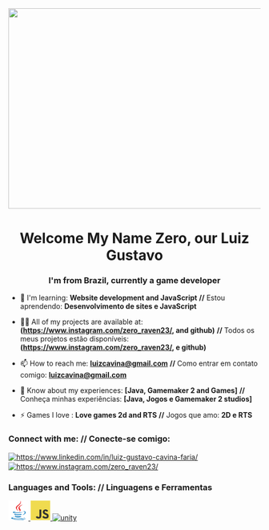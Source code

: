 
<img src="https://media.giphy.com/media/zbTfib1Kh0fn74jp5H/giphy.gif" width="800" height="400" />


<h1 align="center">Welcome My Name Zero, our Luiz Gustavo</h1>
<h3 align="center">I'm from Brazil, currently a game developer</h3>

- 🌱 I'm learning: **Website development and JavaScript** **//** Estou aprendendo: **Desenvolvimento de sites e JavaScript**

- 👨‍💻 All of my projects are available at: **(https://www.instagram.com/zero_raven23/, and github)** **//** Todos os meus projetos estão disponíveis:**(https://www.instagram.com/zero_raven23/, e github)**

- 📫 How to reach me: **luizcavina@gmail.com** **//** Como entrar em contato comigo: **luizcavina@gmail.com**

- 📄 Know about my experiences: **[Java, Gamemaker 2 and Games]** **//** Conheça minhas experiências:  **[Java, Jogos e Gamemaker 2 studios]**

- ⚡ Games I love : **Love games 2d and RTS** **//** Jogos que amo: **2D e RTS**

<h3 align="left">Connect with me: // Conecte-se comigo: </h3>
<p align="left">
<a href="https://linkedin.com/in/https://www.linkedin.com/in/luiz-gustavo-cavina-faria/" target="blank"><img align="center" src="https://cdn.jsdelivr.net/npm/simple-icons@3.0.1/icons/linkedin.svg" alt="https://www.linkedin.com/in/luiz-gustavo-cavina-faria/" height="30" width="40" /></a>
<a href="https://instagram.com/https://www.instagram.com/zero_raven23/" target="blank"><img align="center" src="https://cdn.jsdelivr.net/npm/simple-icons@3.0.1/icons/instagram.svg" alt="https://www.instagram.com/zero_raven23/" height="30" width="40" /></a>
</p>

<h3 align="left">Languages and Tools: // Linguagens e Ferramentas </h3>
<p align="left"> <a href="https://www.java.com" target="_blank"> <img src="https://raw.githubusercontent.com/devicons/devicon/master/icons/java/java-original.svg" alt="java" width="40" height="40"/> </a> <a href="https://developer.mozilla.org/en-US/docs/Web/JavaScript" target="_blank"> <img src="https://raw.githubusercontent.com/devicons/devicon/master/icons/javascript/javascript-original.svg" alt="javascript" width="40" height="40"/> </a> <a href="https://unity.com/" target="_blank"> <img src="https://www.vectorlogo.zone/logos/unity3d/unity3d-icon.svg" alt="unity" width="40" height="40"/> </a> </p>
